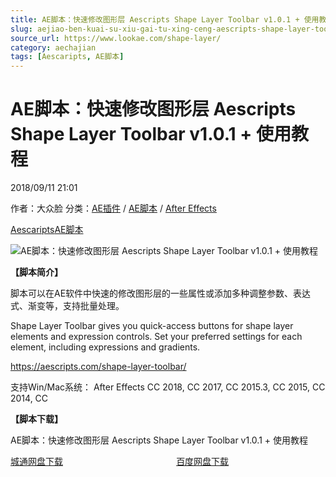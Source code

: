```yaml
---
title: AE脚本：快速修改图形层 Aescripts Shape Layer Toolbar v1.0.1 + 使用教程
slug: aejiao-ben-kuai-su-xiu-gai-tu-xing-ceng-aescripts-shape-layer-toolbar-v1-0-1-shi-yong-jiao-cheng
source_url: https://www.lookae.com/shape-layer/
category: aechajian
tags: [Aescaripts, AE脚本]
---
```

# AE脚本：快速修改图形层 Aescripts Shape Layer Toolbar v1.0.1 + 使用教程

2018/09/11 21:01

作者：大众脸
分类：[AE插件](https://www.lookae.com/after-effects/aechajian/) / [AE脚本](https://www.lookae.com/after-effects/aescripts/) / [After Effects](https://www.lookae.com/after-effects/)

[Aescaripts](https://www.lookae.com/tag/aescaripts/)[AE脚本](https://www.lookae.com/tag/ae%e8%84%9a%e6%9c%ac/)

![AE脚本：快速修改图形层 Aescripts Shape Layer Toolbar v1.0.1 + 使用教程](https://www.lookae.com/wp-content/uploads/2018/09/Shape-Layer.jpg "AE脚本：快速修改图形层 Aescripts Shape Layer Toolbar v1.0.1 + 使用教程-LookAE.com")

**【脚本简介】**

脚本可以在AE软件中快速的修改图形层的一些属性或添加多种调整参数、表达式、渐变等，支持批量处理。

Shape Layer Toolbar gives you quick-access buttons for shape layer elements and expression controls. Set your preferred settings for each element, including expressions and gradients.

https://aescripts.com/shape-layer-toolbar/

支持Win/Mac系统： After Effects CC 2018, CC 2017, CC 2015.3, CC 2015, CC 2014, CC

**【脚本下载】**

AE脚本：快速修改图形层 Aescripts Shape Layer Toolbar v1.0.1 + 使用教程

[城通网盘下载](https://lookae.ctfile.com/fs/680462-309184636)                                              [百度网盘下载](https://pan.baidu.com/s/1cXcciNQjfBNn-hlZog4VDw)
